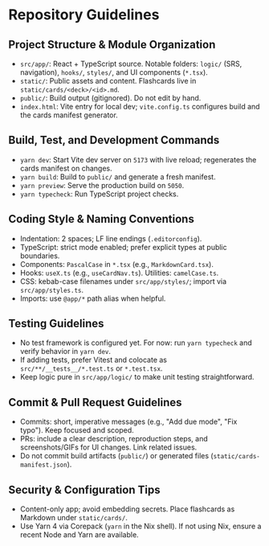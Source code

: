 # Repository Guidelines

## Project Structure & Module Organization
- `src/app/`: React + TypeScript source. Notable folders: `logic/` (SRS, navigation), `hooks/`, `styles/`, and UI components (`*.tsx`).
- `static/`: Public assets and content. Flashcards live in `static/cards/<deck>/<id>.md`.
- `public/`: Build output (gitignored). Do not edit by hand.
- `index.html`: Vite entry for local dev; `vite.config.ts` configures build and the cards manifest generator.

## Build, Test, and Development Commands
- `yarn dev`: Start Vite dev server on `5173` with live reload; regenerates the cards manifest on changes.
- `yarn build`: Build to `public/` and generate a fresh manifest.
- `yarn preview`: Serve the production build on `5050`.
- `yarn typecheck`: Run TypeScript project checks.

## Coding Style & Naming Conventions
- Indentation: 2 spaces; LF line endings (`.editorconfig`).
- TypeScript: strict mode enabled; prefer explicit types at public boundaries.
- Components: `PascalCase` in `*.tsx` (e.g., `MarkdownCard.tsx`).
- Hooks: `useX.ts` (e.g., `useCardNav.ts`). Utilities: `camelCase.ts`.
- CSS: kebab-case filenames under `src/app/styles/`; import via `src/app/styles.ts`.
- Imports: use `@app/*` path alias when helpful.

## Testing Guidelines
- No test framework is configured yet. For now: run `yarn typecheck` and verify behavior in `yarn dev`.
- If adding tests, prefer Vitest and colocate as `src/**/__tests__/*.test.ts` or `*.test.tsx`.
- Keep logic pure in `src/app/logic/` to make unit testing straightforward.

## Commit & Pull Request Guidelines
- Commits: short, imperative messages (e.g., "Add due mode", "Fix typo"). Keep focused and scoped.
- PRs: include a clear description, reproduction steps, and screenshots/GIFs for UI changes. Link related issues.
- Do not commit build artifacts (`public/`) or generated files (`static/cards-manifest.json`).

## Security & Configuration Tips
- Content-only app; avoid embedding secrets. Place flashcards as Markdown under `static/cards/`.
- Use Yarn 4 via Corepack (`yarn` in the Nix shell). If not using Nix, ensure a recent Node and Yarn are available.
